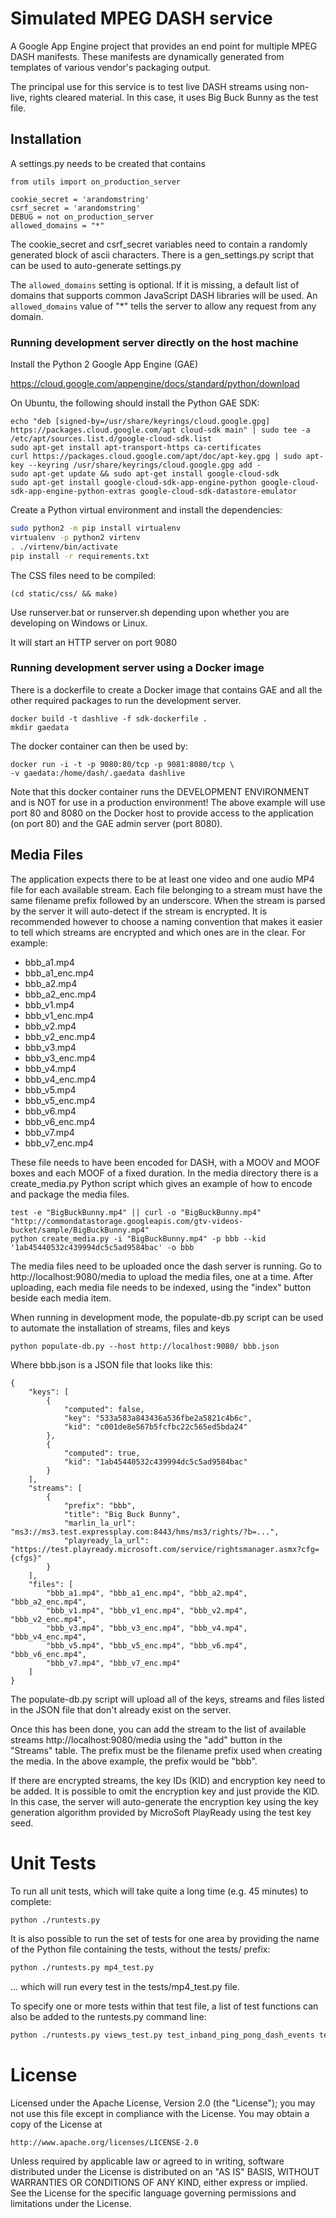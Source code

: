 Simulated MPEG DASH service
===========================

A Google App Engine project that provides an end point for multiple MPEG DASH
manifests. These manifests are dynamically generated from templates of various
vendor's packaging output.

The principal use for this service is to test live DASH streams using
non-live, rights cleared material. In this case, it uses Big Buck Bunny
as the test file.

Installation
------------
A settings.py needs to be created that contains

    from utils import on_production_server

    cookie_secret = 'arandomstring'
    csrf_secret = 'arandomstring'
    DEBUG = not on_production_server
    allowed_domains = "*"

The cookie_secret and csrf_secret variables need to contain a randomly
generated block of ascii characters. There is a gen_settings.py script
that can be used to auto-generate settings.py

The `allowed_domains` setting is optional. If it is missing, a default
list of domains that supports common JavaScript DASH libraries will be
used. An `allowed_domains` value of "*" tells the server to allow any
request from any domain.

### Running development server directly on the host machine
Install the Python 2 Google App Engine (GAE)

https://cloud.google.com/appengine/docs/standard/python/download

On Ubuntu, the following should install the Python GAE SDK:

    echo "deb [signed-by=/usr/share/keyrings/cloud.google.gpg] https://packages.cloud.google.com/apt cloud-sdk main" | sudo tee -a /etc/apt/sources.list.d/google-cloud-sdk.list
    sudo apt-get install apt-transport-https ca-certificates
    curl https://packages.cloud.google.com/apt/doc/apt-key.gpg | sudo apt-key --keyring /usr/share/keyrings/cloud.google.gpg add -
    sudo apt-get update && sudo apt-get install google-cloud-sdk
    sudo apt-get install google-cloud-sdk-app-engine-python google-cloud-sdk-app-engine-python-extras google-cloud-sdk-datastore-emulator

Create a Python virtual environment and install the dependencies:

```sh
sudo python2 -m pip install virtualenv
virtualenv -p python2 virtenv
. ./virtenv/bin/activate
pip install -r requirements.txt
```

The CSS files need to be compiled:

    (cd static/css/ && make)

Use runserver.bat or runserver.sh depending upon whether you are developing
on Windows or Linux.

It will start an HTTP server on port 9080

### Running development server using a Docker image
There is a dockerfile to create a Docker image that contains GAE and
all the other required packages to run the development server.

    docker build -t dashlive -f sdk-dockerfile .
    mkdir gaedata

The docker container can then be used by:

    docker run -i -t -p 9080:80/tcp -p 9081:8080/tcp \
    -v gaedata:/home/dash/.gaedata dashlive

Note that this docker container runs the DEVELOPMENT ENVIRONMENT
and is NOT for use in a production environment! The above example
will use port 80 and 8080 on the Docker host to provide access to
the application (on port 80) and the GAE admin server (port 8080).

Media Files
-----------
The application expects there to be at least one video and one audio
MP4 file for each available stream. Each file belonging to a stream
must have the same filename prefix followed by an underscore. When the
stream is parsed by the server it will auto-detect if the stream is
encrypted. It is recommended however to choose a naming convention
that makes it easier to tell which streams are encrypted and which
ones are in the clear. For example:

* bbb_a1.mp4
* bbb_a1_enc.mp4
* bbb_a2.mp4
* bbb_a2_enc.mp4
* bbb_v1.mp4
* bbb_v1_enc.mp4
* bbb_v2.mp4
* bbb_v2_enc.mp4
* bbb_v3.mp4
* bbb_v3_enc.mp4
* bbb_v4.mp4
* bbb_v4_enc.mp4
* bbb_v5.mp4
* bbb_v5_enc.mp4
* bbb_v6.mp4
* bbb_v6_enc.mp4
* bbb_v7.mp4
* bbb_v7_enc.mp4

These file needs to have been encoded for DASH, with a MOOV and MOOF boxes
and each MOOF of a fixed duration. In the media directory there is a
create_media.py Python script which gives an example of how to encode and
package the media files.

    test -e "BigBuckBunny.mp4" || curl -o "BigBuckBunny.mp4" "http://commondatastorage.googleapis.com/gtv-videos-bucket/sample/BigBuckBunny.mp4"
    python create_media.py -i "BigBuckBunny.mp4" -p bbb --kid '1ab45440532c439994dc5c5ad9584bac' -o bbb

The media files need to be uploaded once the dash server is running. Go to
http://localhost:9080/media to upload the media files, one at a time.
After uploading, each media file needs to be indexed, using the
"index" button beside each media item.

When running in development mode, the populate-db.py script can be used to
automate the installation of streams, files and keys

    python populate-db.py --host http://localhost:9080/ bbb.json

Where bbb.json is a JSON file that looks like this:

    {
        "keys": [
            {
                "computed": false,
                "key": "533a583a843436a536fbe2a5821c4b6c",
                "kid": "c001de8e567b5fcfbc22c565ed5bda24"
            },
            {
                "computed": true,
                "kid": "1ab45440532c439994dc5c5ad9584bac"
            }
        ],
        "streams": [
            {
                "prefix": "bbb",
                "title": "Big Buck Bunny",
                "marlin_la_url": "ms3://ms3.test.expressplay.com:8443/hms/ms3/rights/?b=...",
                "playready_la_url": "https://test.playready.microsoft.com/service/rightsmanager.asmx?cfg={cfgs}"
            }
        ],
        "files": [
            "bbb_a1.mp4", "bbb_a1_enc.mp4", "bbb_a2.mp4", "bbb_a2_enc.mp4",
            "bbb_v1.mp4", "bbb_v1_enc.mp4", "bbb_v2.mp4", "bbb_v2_enc.mp4",
            "bbb_v3.mp4", "bbb_v3_enc.mp4", "bbb_v4.mp4", "bbb_v4_enc.mp4",
            "bbb_v5.mp4", "bbb_v5_enc.mp4", "bbb_v6.mp4", "bbb_v6_enc.mp4",
            "bbb_v7.mp4", "bbb_v7_enc.mp4"
        ]
    }

The populate-db.py script will upload all of the keys, streams and
files listed in the JSON file that don't already exist on the
server.

Once this has been done, you can add the stream to the list of
available streams http://localhost:9080/media using the "add" button
in the "Streams" table. The prefix must be the filename prefix used
when creating the media. In the above example, the prefix would be
"bbb".

If there are encrypted streams, the key IDs (KID) and encryption key
need to be added. It is possible to omit the encryption key and just
provide the KID. In this case, the server will auto-generate the
encryption key using the key generation algorithm provided by
MicroSoft PlayReady using the test key seed.

Unit Tests
==========
To run all unit tests, which will take quite a long time (e.g. 45
minutes) to complete:

```sh
python ./runtests.py
```

It is also possible to run the set of tests for one area by providing
the name of the Python file containing the tests, without the tests/
prefix:

```sh
python ./runtests.py mp4_test.py
```

... which will run every test in the tests/mp4_test.py file.

To specify one or more tests within that test file, a list of test
functions can also be added to the runtests.py command line:

```sh
python ./runtests.py views_test.py test_inband_ping_pong_dash_events test_all_options_manifest_n
```

License
=======
Licensed under the Apache License, Version 2.0 (the "License");
you may not use this file except in compliance with the License.
You may obtain a copy of the License at

    http://www.apache.org/licenses/LICENSE-2.0

Unless required by applicable law or agreed to in writing, software
distributed under the License is distributed on an "AS IS" BASIS,
WITHOUT WARRANTIES OR CONDITIONS OF ANY KIND, either express or implied.
See the License for the specific language governing permissions and
limitations under the License.
